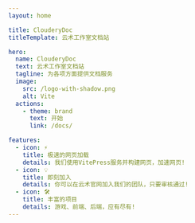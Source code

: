 ```yaml
---
layout: home

title: ClouderyDoc
titleTemplate: 云术工作室文档站

hero:
  name: ClouderyDoc
  text: 云术工作室文档站
  tagline: 为各项方面提供文档服务
  image:
    src: /logo-with-shadow.png
    alt: Vite
  actions:
    - theme: brand
      text: 开始
      link: /docs/

features:
  - icon: ⚡️
    title: 极速的网页加载
    details: 我们使用VitePress服务并构建网页，加速网页!
  - icon: 💡
    title: 即刻加入
    details: 你可以在云术官网加入我们的团队，只要审核通过!
  - icon: 🛠️
    title: 丰富的项目
    details: 游戏、前端、后端，应有尽有!
---
```


<script setup>
import { onMounted } from 'vue'
import { fetchReleaseTag } from './.vitepress/utils/fetchReleaseTag.js'

onMounted(() => {
  fetchReleaseTag()
})
</script>